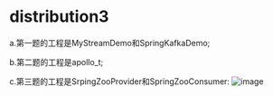 # distribution3
a.第一题的工程是MyStreamDemo和SpringKafkaDemo;

b.第二题的工程是apollo_t;

c.第三题的工程是SrpingZooProvider和SpringZooConsumer:
![image](https://user-images.githubusercontent.com/43924951/205456262-1bdc14fb-2eb8-4735-9712-8165b102b293.png)

